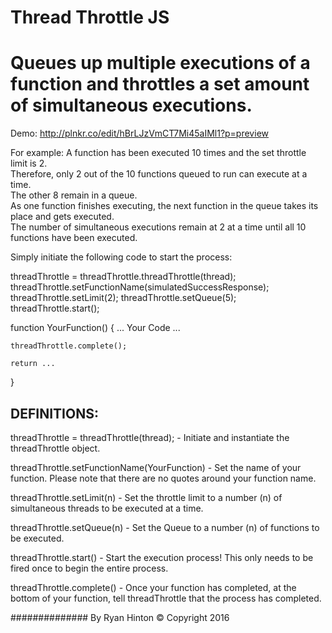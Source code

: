# Thread Throttle JS
Queues up multiple executions of a function and throttles a set amount of simultaneous executions.  
=========
Demo: http://plnkr.co/edit/hBrLJzVmCT7Mi45aIMl1?p=preview

For example: A function has been executed 10 times and the set throttle limit is 2.  
Therefore, only 2 out of the 10 functions queued to run can execute at a time.  
The other 8 remain in a queue.  
As one function finishes executing, the next function in the queue takes its place and gets executed.  
The number of simultaneous executions remain at 2 at a time until all 10 functions have been executed.

Simply initiate the following code to start the process:

threadThrottle = threadThrottle.threadThrottle(thread);
threadThrottle.setFunctionName(simulatedSuccessResponse);
threadThrottle.setLimit(2);
threadThrottle.setQueue(5);
threadThrottle.start();

function YourFunction() {
    ...
    Your Code
    ...
    
    threadThrottle.complete();

    return ...
}

DEFINITIONS:
--------- 
threadThrottle = threadThrottle(thread); - Initiate and instantiate the threadThrottle object.

threadThrottle.setFunctionName(YourFunction) - Set the name of your function. Please note that there are no quotes around your function name.

threadThrottle.setLimit(n) - Set the throttle limit to a number (n) of simultaneous threads to be executed at a time.

threadThrottle.setQueue(n) - Set the Queue to a number (n) of functions to be executed.

threadThrottle.start() - Start the execution process! This only needs to be fired once to begin the entire process.

threadThrottle.complete() - Once your function has completed, at the bottom of your function, tell threadThrottle that the process has completed.

##############
By Ryan Hinton
© Copyright 2016 
